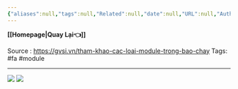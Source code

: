 ```yaml
---
{"aliases":null,"tags":null,"Related":null,"date":null,"URL":null,"Author":null,"dg-publish":true,"image":null,"permalink":"/Electric Engineer/ELV/Báo cháy -Fire alarm system/Các loại module trong báo cháy/","dgPassFrontmatter":true,"noteIcon":"2","created":"2024-02-29T09:58:33.202+07:00","updated":"2024-01-19T10:43:20.000+07:00"}
---
```


**[[Homepage\|Quay Lại👈]]**

Source : https://gvsi.vn/tham-khao-cac-loai-module-trong-bao-chay
Tags: #fa #module 

---
![](https://i.imgur.com/2E1W0Ow.png)
![](https://i.imgur.com/zRAsyi6.png)
